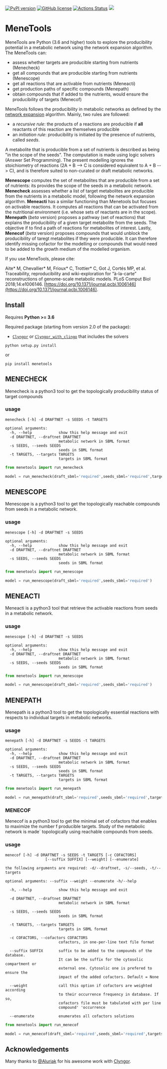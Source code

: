 [![PyPI version](https://img.shields.io/pypi/v/menetools.svg)](https://pypi.org/project/MeneTools/) [![GitHub license](https://img.shields.io/github/license/cfrioux/menetools.svg)](https://github.com/MeneTools/MeneTools/blob/master/LICENSE) [![Actions Status](https://github.com/cfrioux/MeneTools/workflows/Python%20package/badge.svg)](https://github.com/cfrioux/MeneTools/actions) [![](https://img.shields.io/badge/doi-10.1371/journal.pcbi.1006146-blueviolet.svg)](https://doi.org/10.1371/journal.pcbi.1006146)

# MeneTools

MeneTools are Python (3.6 and higher) tools to explore the producibility potential in a metabolic network using the network expansion algorithm. The MeneTools can:
* assess whether targets are producible starting from nutrients (Menecheck)
* get all compounds that are producible starting from nutrients (Menescope)
* get all reactions that are activable from nutrients (Meneacti)
* get production paths of specific compounds (Menepath)
* obtain compounds that if added to the nutrients, would ensure the producibility of targets (Menecof)

MeneTools follows the producibility in metabolic networks as defined by the [network expansion](http://www.ncbi.nlm.nih.gov/pubmed/15712108) algorithm.
Mainly, two rules are followed:
* a *recursive rule*: the products of a reactions are producible if **all** reactants of this reaction are themselves producible
* an *initiation rule*: producibility is initiated by the presence of nutrients, called *seeds*. 

A metabolite that is producible from a set of nutrients is described as being "in the scope of the seeds".
The computation is made using logic solvers (Answer Set Programming). The present modelling ignores the stoichiometry of reactions (2A + B --> C is considered equivalent to A + B --> C), and is therefore suited to non-curated or draft metabolic networks.

**Menescope** computes the set of metabolites that are producible from a set of nutrients: its provides the scope of the seeds in a metabolic network. **Menecheck** assesses whether a list of target metabolites are producible from the nutrients in a metabolic model, following the network expansion algorithm. **Meneacti** has a similar functioning than Menetools but focuses on activable reactions. It computes all reactions that can be activated from the nutritional environment (i.e. whose sets of reactants are in the scope). **Menepath** (*beta* version) proposes a pathway (set of reactions) that explains the producibility of a given target metabolite from the seeds. The objective if to find a path of reactions for metabolites of interest. Lastly, **Menecof** (*beta* version) proposes compounds that would unblock the producibility of taregt metabolites if they were producible. It can therefore identify missing cofactor for the modelling or compounds that would need to be added to the growth medium of the modelled organism.

If you use MeneTools, please cite: 

Aite* M, Chevallier* M, Frioux* C, Trottier* C, Got J, Cortés MP, et al. Traceability, reproducibility and wiki-exploration for “à-la-carte” reconstructions of genome-scale metabolic models. PLoS Comput Biol 2018;14:e1006146. [https://doi.org/10.1371/journal.pcbi.1006146](https://doi.org/10.1371/journal.pcbi.1006146).

## Install

Requires **Python >= 3.6**

Required package (starting from version 2.0 of the package):
* [``Clyngor``](https://github.com/Aluriak/clyngor) or [``Clyngor_with_clingo``](https://github.com/Aluriak/clyngor-with-clingo) that includes the solvers

```
python setup.py install
```

or 

```
pip install menetools
```

## MENECHECK

Menecheck is a python3 tool to get the topologically producibility status of target compounds

### usage

```
menecheck [-h] -d DRAFTNET -s SEEDS -t TARGETS

optional arguments:
  -h, --help            show this help message and exit
  -d DRAFTNET, --draftnet DRAFTNET
                        metabolic network in SBML format
  -s SEEDS, --seeds SEEDS
                        seeds in SBML format
  -t TARGETS, --targets TARGETS
                        targets in SBML format
```


```python
from menetools import run_menecheck

model = run_menecheck(draft_sbml='required',seeds_sbml='required',targets_sbml='required')
```

## MENESCOPE

Menescope is a python3 tool to get the topologically reachable compounds from
seeds in a metabolic network.

### usage

```
menescope [-h] -d DRAFTNET -s SEEDS

optional arguments:
  -h, --help            show this help message and exit
  -d DRAFTNET, --draftnet DRAFTNET
                        metabolic network in SBML format
  -s SEEDS, --seeds SEEDS
                        seeds in SBML format
```

```python
from menetools import run_menescope

model = run_menescope(draft_sbml='required',seeds_sbml='required')
```

## MENEACTI

Meneacti is a python3 tool that retrieve the activable reactions from
seeds in a metabolic network.

### usage

```
menescope [-h] -d DRAFTNET -s SEEDS

optional arguments:
  -h, --help            show this help message and exit
  -d DRAFTNET, --draftnet DRAFTNET
                        metabolic network in SBML format
  -s SEEDS, --seeds SEEDS
                        seeds in SBML format
```

```python
from menetools import run_menescope

model = run_menescope(draft_sbml='required',seeds_sbml='required')
```

## MENEPATH

Menepath is a python3 tool to get the topologically essential reactions with
respects to individual targets in metabolic networks.

### usage

```
menepath [-h] -d DRAFTNET -s SEEDS -t TARGETS

optional arguments:
  -h, --help            show this help message and exit
  -d DRAFTNET, --draftnet DRAFTNET
                        metabolic network in SBML format
  -s SEEDS, --seeds SEEDS
                        seeds in SBML format
  -t TARGETS, --targets TARGETS
                        targets in SBML format
```

```python
from menetools import run_menepath

model = run_menepath(draft_sbml='required',seeds_sbml='required',targets_sbml='required',min_size='optional',enumeration='optional')
```

### MENECOF

Menecof is a python3 tool to get the minimal set of cofactors that enables to
maximize the number f producible targets. Study of the metabolic network is made`
topologically using reachable compounds from seeds.

### usage

```
menecof [-h] -d DRAFTNET -s SEEDS -t TARGETS [-c COFACTORS]
                  [--suffix SUFFIX] [--weight] [--enumerate]

the following arguments are required: -d/--draftnet, -s/--seeds, -t/--targets

optional arguments: --suffix --weight --enumerate -h/--help

  -h, --help            show this help message and exit

  -d DRAFTNET, --draftnet DRAFTNET
                        metabolic network in SBML format

  -s SEEDS, --seeds SEEDS
                        seeds in SBML format

  -t TARGETS, --targets TARGETS
                        targets in SBML format

  -c COFACTORS, --cofactors COFACTORS
                        cofactors, in one-per-line text file format

  --suffix SUFFIX       suffix to be added to the compounds of the database.
                        It can be the suffix for the cytosolic compartment or
                        external one. Cytosolic one is prefered to ensure the
                        impact of the added cofactors. Default = None

  --weight              call this option if cofactors are weighted according
                        to their occurrence frequency in database. If so,
                        cofactors file must be tabulated with per line
                        compound' 'occurrence

  --enumerate           enumerates all cofactors solutions
```

```python
from menetools import run_menecof

model = run_menecof(draft_sbml='required',seeds_sbml='required',targets_sbml='required',cofactors_txt='optional',weights='optional',suffix='optional',enumeration='optional')
```

## Acknowledgements

Many thanks to [@Aluriak](https://github.com/Aluriak) for his awesome work with [Clyngor](https://github.com/Aluriak/clyngor).
